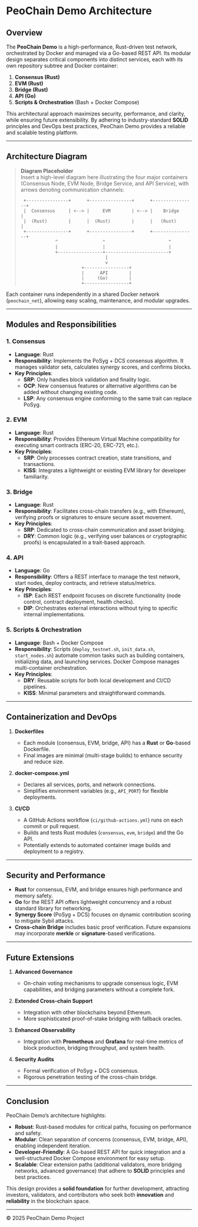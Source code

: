 # PeoChain Demo Architecture

## Overview

The **PeoChain Demo** is a high-performance, Rust-driven test network, orchestrated by Docker and managed via a Go-based REST API. Its modular design separates critical components into distinct services, each with its own repository subtree and Docker container:

1. **Consensus (Rust)**
2. **EVM (Rust)**
3. **Bridge (Rust)**
4. **API (Go)**
5. **Scripts & Orchestration** (Bash + Docker Compose)

This architectural approach maximizes security, performance, and clarity, while ensuring future extensibility. By adhering to industry-standard **SOLID** principles and DevOps best practices, PeoChain Demo provides a reliable and scalable testing platform.

---

## Architecture Diagram

> **Diagram Placeholder**  
> Insert a high-level diagram here illustrating the four major containers (Consensus Node, EVM Node, Bridge Service, and API Service), with arrows denoting communication channels:
>
> ```
>  +----------------+      +----------------+      +----------------+
>  |  Consensus     | <--> |     EVM        | <--> |    Bridge      |
>  |  (Rust)        |      |  (Rust)        |      |   (Rust)       |
>  +----------------+      +----------------+      +----------------+
>              ^                 ^                        ^
>              |                 |                        |
>              +-----------------+------------------------+
>                                 |
>                                 v
>                        +-----------------+
>                        |      API        |
>                        |     (Go)        |
>                        +-----------------+
> ```

Each container runs independently in a shared Docker network (`peochain_net`), allowing easy scaling, maintenance, and modular upgrades.

---

## Modules and Responsibilities

### 1. Consensus

- **Language**: Rust  
- **Responsibility**: Implements the PoSyg + DCS consensus algorithm. It manages validator sets, calculates synergy scores, and confirms blocks.  
- **Key Principles**:  
  - **SRP**: Only handles block validation and finality logic.  
  - **OCP**: New consensus features or alternative algorithms can be added without changing existing code.  
  - **LSP**: Any consensus engine conforming to the same trait can replace PoSyg.

### 2. EVM

- **Language**: Rust  
- **Responsibility**: Provides Ethereum Virtual Machine compatibility for executing smart contracts (ERC-20, ERC-721, etc.).  
- **Key Principles**:  
  - **SRP**: Only processes contract creation, state transitions, and transactions.  
  - **KISS**: Integrates a lightweight or existing EVM library for developer familiarity.

### 3. Bridge

- **Language**: Rust  
- **Responsibility**: Facilitates cross-chain transfers (e.g., with Ethereum), verifying proofs or signatures to ensure secure asset movement.  
- **Key Principles**:  
  - **SRP**: Dedicated to cross-chain communication and asset bridging.  
  - **DRY**: Common logic (e.g., verifying user balances or cryptographic proofs) is encapsulated in a trait-based approach.

### 4. API

- **Language**: Go  
- **Responsibility**: Offers a REST interface to manage the test network, start nodes, deploy contracts, and retrieve status/metrics.  
- **Key Principles**:  
  - **ISP**: Each REST endpoint focuses on discrete functionality (node control, contract deployment, health checks).  
  - **DIP**: Orchestrates external interactions without tying to specific internal implementations.

### 5. Scripts & Orchestration

- **Language**: Bash + Docker Compose  
- **Responsibility**: Scripts (`deploy_testnet.sh`, `init_data.sh`, `start_nodes.sh`) automate common tasks such as building containers, initializing data, and launching services. Docker Compose manages multi-container orchestration.  
- **Key Principles**:  
  - **DRY**: Reusable scripts for both local development and CI/CD pipelines.  
  - **KISS**: Minimal parameters and straightforward commands.

---

## Containerization and DevOps

1. **Dockerfiles**  
   - Each module (consensus, EVM, bridge, API) has a **Rust** or **Go**-based Dockerfile.  
   - Final images are minimal (multi-stage builds) to enhance security and reduce size.

2. **docker-compose.yml**  
   - Declares all services, ports, and network connections.  
   - Simplifies environment variables (e.g., `API_PORT`) for flexible deployments.

3. **CI/CD**  
   - A GitHub Actions workflow (`ci/github-actions.yml`) runs on each commit or pull request.  
   - Builds and tests Rust modules (`consensus`, `evm`, `bridge`) and the Go API.  
   - Potentially extends to automated container image builds and deployment to a registry.

---

## Security and Performance

- **Rust** for consensus, EVM, and bridge ensures high performance and memory safety.  
- **Go** for the REST API offers lightweight concurrency and a robust standard library for networking.  
- **Synergy Score** (PoSyg + DCS) focuses on dynamic contribution scoring to mitigate Sybil attacks.  
- **Cross-chain Bridge** includes basic proof verification. Future expansions may incorporate **merkle** or **signature**-based verifications.

---

## Future Extensions

1. **Advanced Governance**  
   - On-chain voting mechanisms to upgrade consensus logic, EVM capabilities, and bridging parameters without a complete fork.

2. **Extended Cross-chain Support**  
   - Integration with other blockchains beyond Ethereum.  
   - More sophisticated proof-of-stake bridging with fallback oracles.

3. **Enhanced Observability**  
   - Integration with **Prometheus** and **Grafana** for real-time metrics of block production, bridging throughput, and system health.

4. **Security Audits**  
   - Formal verification of PoSyg + DCS consensus.  
   - Rigorous penetration testing of the cross-chain bridge.

---

## Conclusion

PeoChain Demo’s architecture highlights:

- **Robust**: Rust-based modules for critical paths, focusing on performance and safety.  
- **Modular**: Clean separation of concerns (consensus, EVM, bridge, API), enabling independent iteration.  
- **Developer-Friendly**: A Go-based REST API for quick integration and a well-structured Docker Compose environment for easy setup.  
- **Scalable**: Clear extension paths (additional validators, more bridging networks, advanced governance) that adhere to **SOLID** principles and best practices.

This design provides a **solid foundation** for further development, attracting investors, validators, and contributors who seek both **innovation** and **reliability** in the blockchain space.

---
© 2025 PeoChain Demo Project
